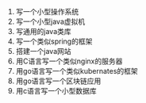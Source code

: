 1. 写一个小型操作系统
2. 写一个小型java虚拟机
3. 写通用的java类库
4. 写一个类似spring的框架
5. 搭建一个java网站
6. 用C语言写一个类似nginx的服务器
7. 用go语言写一个类似kubernates的框架
8. 用go语言写一个区块链应用
9. 用c语言写一个小型数据库
